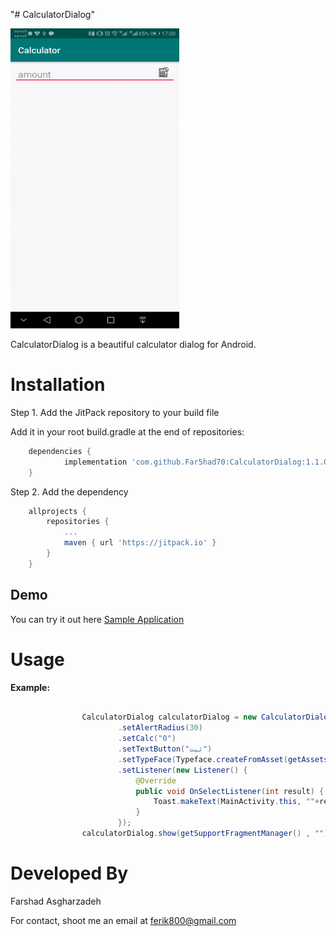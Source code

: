 "# CalculatorDialog"

<img src="https://raw.githubusercontent.com/Far5had70/CalculatorDialog/master/record.gif" height="480" width="270">

 CalculatorDialog is a beautiful calculator dialog for Android.

# Installation

Step 1. Add the JitPack repository to your build file


Add it in your root build.gradle at the end of repositories:

```gradle
	dependencies {
	        implementation 'com.github.Far5had70:CalculatorDialog:1.1.0'
	}
```


Step 2. Add the dependency
```gradle
	allprojects {
		repositories {
			...
			maven { url 'https://jitpack.io' }
		}
	}
```




## Demo

You can try it out here [Sample Application](https://github.com/Far5had70/CalculatorDialog/blob/master/app/src/main/java/com/sharjbook/calculator/MainActivity.java)




# Usage



**Example:**

```java

                CalculatorDialog calculatorDialog = new CalculatorDialog()
                        .setAlertRadius(30)
                        .setCalc("0")
                        .setTextButton("ثبت")
                        .setTypeFace(Typeface.createFromAsset(getAssets(), "bsans.ttf"))
                        .setListener(new Listener() {
                            @Override
                            public void OnSelectListener(int result) {
                                Toast.makeText(MainActivity.this, ""+result, Toast.LENGTH_SHORT).show();
                            }
                        });
                calculatorDialog.show(getSupportFragmentManager() , "");

```


# Developed By

Farshad Asgharzadeh

For contact, shoot me an email at ferik800@gmail.com


